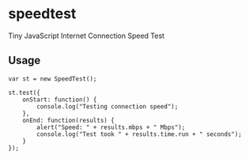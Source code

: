 speedtest
=========

Tiny JavaScript Internet Connection Speed Test

Usage
-----

```
var st = new SpeedTest();

st.test({
	onStart: function() {
		console.log("Testing connection speed");
	},
	onEnd: function(results) {
		alert("Speed: " + results.mbps + " Mbps");
		console.log("Test took " + results.time.run + " seconds");
	}
});
```
